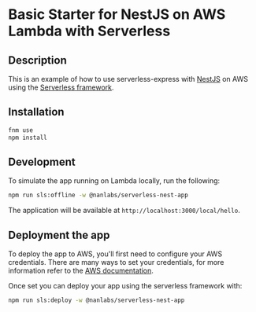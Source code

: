 # Basic Starter for NestJS on AWS Lambda with Serverless

## Description

This is an example of how to use serverless-express with [NestJS](https://github.com/nestjs/nest) on AWS using the [Serverless framework](https://www.serverless.com/).

## Installation

```bash
fnm use
npm install
```

## Development

To simulate the app running on Lambda locally, run the following:

```bash
npm run sls:offline -w @nanlabs/serverless-nest-app
```

The application will be available at `http://localhost:3000/local/hello`.

## Deployment the app

To deploy the app to AWS, you'll first need to configure your AWS credentials. There are many ways
to set your credentials, for more information refer to the [AWS documentation](https://docs.aws.amazon.com/cli/latest/userguide/cli-configure-quickstart.html).

Once set you can deploy your app using the serverless framework with:

```bash
npm run sls:deploy -w @nanlabs/serverless-nest-app
```
